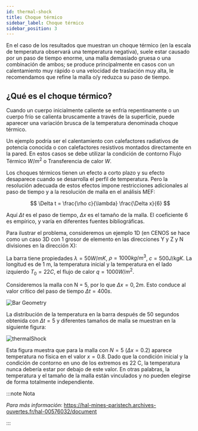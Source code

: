```yaml
---
id: thermal-shock
title: Choque térmico
sidebar_label: Choque térmico
sidebar_position: 3
---
```


En el caso de los resultados que muestran un choque térmico (en la escala de temperatura observará una temperatura negativa), suele estar causado por un paso de tiempo enorme, una malla demasiado gruesa o una combinación de ambos; se produce principalmente en casos con un calentamiento muy rápido o una velocidad de traslación muy alta, le recomendamos que refine la malla o/y reduzca su paso de tiempo.


## ¿Qué es el choque térmico?

Cuando un cuerpo inicialmente caliente se enfría repentinamente o un cuerpo frío se calienta bruscamente a través de la superficie, puede aparecer una variación brusca de la temperatura denominada choque térmico.

Un ejemplo podría ser el calentamiento con calefactores radiativos de potencia conocida o con calefactores resistivos montados directamente en la pared. En estos casos se debe utilizar la condición de contorno Flujo Térmico $W/m^2$ o Transferencia de calor $W$.

Los choques térmicos tienen un efecto a corto plazo y su efecto desaparece cuando se desarrolla el perfil de temperatura. Pero la resolución adecuada de estos efectos impone restricciones adicionales al paso de tiempo y a la resolución de malla en el análisis MEF:

$$
\Delta t = \frac{\rho c}{\lambda} \frac{\Delta x}{6}
$$

Aquí $\Delta t$ es el paso de tiempo, $\Delta x$ es el tamaño de la malla. El coeficiente 6 es empírico, y varía en diferentes fuentes bibliográficas.

Para ilustrar el problema, consideremos un ejemplo 1D (en CENOS se hace como un caso 3D con 1 grosor de elemento en las direcciones Y y Z y N divisiones en la dirección X):

La barra tiene propiedades $\lambda = 50 W/mK$, $\rho = 1000 kg/m^3$, $c = 500 J/kg K$. La longitud es de 1 m, la temperatura inicial y la temperatura en el lado izquierdo $T_0 = 22 C$, el flujo de calor $q = 1000 W/m^2$.

Consideremos la malla con N = 5, por lo que $\Delta x = 0,2 m$. Esto conduce al valor crítico del paso de tiempo $\Delta t = 400 s$.

<p align="center">

![Bar Geometry](assets/thermal-shock/geometry.png)

</p>

La distribución de la temperatura en la barra después de 50 segundos obtenida con $\Delta t = 5$ y diferentes tamaños de malla se muestran en la siguiente figura:

<p align="center">

![thermalShock](assets/thermal-shock/ThermalShock.png)

</p>

Esta figura muestra que para la malla con $N=5$ $(\Delta x = 0.2)$ aparece temperatura no física en el valor $x=0.8$. Dado que la condición inicial y la condición de contorno en uno de los extremos es 22 C, la temperatura nunca debería estar por debajo de este valor. 
En otras palabras, la temperatura y el tamaño de la malla están vinculados y no pueden elegirse de forma totalmente independiente.


:::note Nota

*Para más información*:
https://hal-mines-paristech.archives-ouvertes.fr/hal-00576032/document

:::
